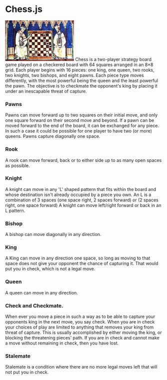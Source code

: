# Chess.js 

<img src="./images/TemplarChess1283.jpg">
Chess is a two-player strategy board game played on a checkered board with 64 squares arranged in an 8×8 grid.
Each player begins with 16 pieces: one king, one queen, two rooks, two knights, two bishops, and eight pawns.
Each piece type moves differently, with the most powerful being the queen and the least powerful the pawn. The objective is to checkmate the opponent's king by placing it under an inescapable threat of capture.

### Pawns

Pawns can move forward up to two squares on their initial move, and only one square forward on their second move and beyond. If a pawn can be moved forward to the end of the board, it can be exchanged for any piece. In such a case it could be possible for one player to have two (or more) queens. Pawns capture diagonally one space.

### Rook

A rook can move forward, back or to either side up to as many open spaces as possible.

### Knight

A knight can move in any 'L' shaped pattern that fits within the board and whose destination isn't already occupied by a piece you own. An L is a combination of 3 spaces (one space right, 2 spaces forward) or (2 spaces right, one space forward) A knight can move left/right forward or back in an L pattern.

### Bishop

A bishop can move diagonally in any direction.

### King

A King can move in any direction one space, so long as moving to that space does not give your opponent the chance of capturing it. That would put you in check, which is not a legal move.

### Queen

A queen can move in any direction.

### Check and Checkmate.

When ever you move a piece in such a way as to be able to capture your opponents king in the next move, you say check.
When you are in check your choices of play are limited to anything that removes your king from threat of capture.  This is usually accomplished by either moving the king, or blocking the threatening pieces' path.
If you are in check and cannot make a move without remaining in check, then you have lost.

### Stalemate

Stalemate is a condition where there are no more legal moves left that will not put you in check.